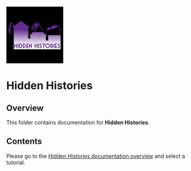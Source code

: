 ![Hidden Histories Logo](/images/hiddenhistories-logo.png)
# Hidden Histories

## Overview
This folder contains documentation for **Hidden Histories**.

## Contents
Please go to the [Hidden Histories documentation overview](http://hiddenhistoriesjtown.org/documentation) and select a tutorial. 

